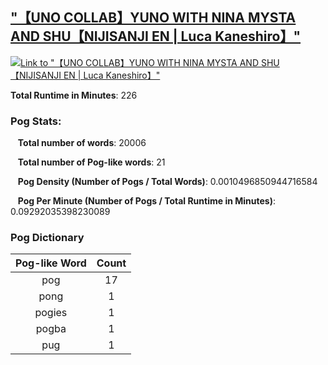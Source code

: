 ## ["【UNO COLLAB】YUNO WITH NINA MYSTA AND SHU【NIJISANJI EN | Luca Kaneshiro】"](https://www.youtube.com/watch?v=Sft8ou9Robo)
[![Link to "【UNO COLLAB】YUNO WITH NINA MYSTA AND SHU【NIJISANJI EN | Luca Kaneshiro】"](https://img.youtube.com/vi/Sft8ou9Robo/0.jpg)](https://www.youtube.com/watch?v=Sft8ou9Robo)

**Total Runtime in Minutes**: 226

### **Pog Stats:**

&nbsp;&nbsp;&nbsp;**Total number of words**: 20006

&nbsp;&nbsp;&nbsp;**Total number of Pog-like words**: 21

&nbsp;&nbsp;&nbsp;**Pog Density (Number of Pogs / Total Words)**: 0.0010496850944716584

&nbsp;&nbsp;&nbsp;**Pog Per Minute (Number of Pogs / Total Runtime in Minutes)**: 0.09292035398230089

### **Pog Dictionary**
**Pog-like Word** | **Count**
:---: | :---:
pog | 17
pong | 1
pogies | 1
pogba | 1
pug | 1


